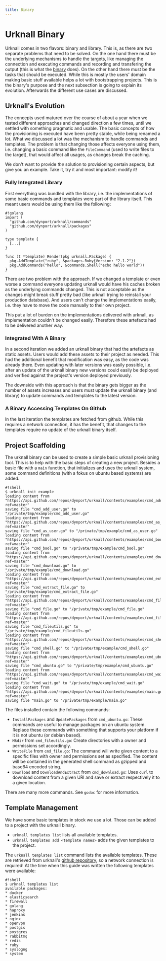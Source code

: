 ```yaml
---
title: Binary
---
```


# Urknall Binary

Urknall comes in two flavors: binary and library. This is, as there are two
separate problems that need to be solved. On the one hand there must be the
underlying mechanisms to handle the targets, like managing the connection and
executing commands and recording and transfering the output (this is what the
[binary](../binary/) does). On the other hand there must be the tasks that
should be executed. While this is mostly the users' domain making basic stuff
available helps a lot with bootstrapping projects. This is the binary's purpose
and the next subsection is going to explain its evolution. Afterwards the
different use cases are discussed.


## Urknall's Evolution

The concepts used matured over the course of about a year when we tested
different approaches and changed direction a few times, until we settled with
something pragmatic and usable. The basic concepts of how the provisioning is
executed have been pretty stable, while being renamed a lot. What we discussed
a lot was the mechanism to handle commands and templates. The problem is that
changing those affects everyone using them, i.e. changing a basic command like
the `FileCommand` (used to write files to the target), that would affect all
usages, as changes break the caching.

We don't want to provide _the_ solution to provisioning certain aspects, but
give you an example. Take it, try it and most important: modify it!


### Fully Integrated Library

First everything was bundled with the library, i.e. the implementations of some
basic commands and templates were part of the library itself. This meant users
would be using them like the following:

	#!golang
	import (
	  "github.com/dynport/urknall/commands"
	  "github.com/dynport/urknall/packages"
	)

	type template {
	  [...]
	}

	func (t *template) Render(pkg urknall.Package) {
	  pkg.AddTemplate("ruby", &packages.Ruby{Version: "2.1.2"})
	  pkg.AddCommands("hello", &commands.Shell("echo hello world"))
	}

There are two problem with the approach. If we changed a template or even worse
a command everyone updating urknall would have his caches broken as the
underlying commands changed. This is not acceptable as the changes might break
stuff pretty bad (like urknall trying to reinstall your production database).
And users can't change the implementations easily, i.e. they have to move the
code manually to their own project.

This put a lot of burden on the implementations delivered with urknall, as
implementation couldn't be changed easily. Therefore these artefacts had to be
delivered another way.


### Integrated With A Binary

In a second iteration we added an urknall binary that had the artefacts as
static assets. Users would add these assets to their project as needed. This
had the additional benefit that modification was easy, as the code was already
there. Even updating with later versions was easily possible, i.e. after an
update of the urknall binary new versions could easily be deployed and verified
against the project's version deployed previously.

The downside with this approach is that the binary gets bigger as the number of
assets increases and users must update the urknall binary (and library) to
update commands and templates to the latest version.


### A Binary Accessing Templates On Github

In the last iteration the templates are fetched from github. While this
requires a network connection, it has the benefit, that changes to the
templates require no update of the urknall binary itself.


## Project Scaffolding

The urknall binary can be used to create a simple basic urknall provisioning
tool. This is to help with the basic steps of creating a new project. Besides a
basic file with a `main` function, that initializes and uses the urknall
system, some command definitions (with a fokus on ubuntu based systems) are
added.

	#!shell
	$ urknall init example
	loading content from "https://api.github.com/repos/dynport/urknall/contents/examples/cmd_add_user.go?ref=master"
	saving file "cmd_add_user.go" to "/private/tmp/example/cmd_add_user.go"
	loading content from "https://api.github.com/repos/dynport/urknall/contents/examples/cmd_as_user.go?ref=master"
	saving file "cmd_as_user.go" to "/private/tmp/example/cmd_as_user.go"
	loading content from "https://api.github.com/repos/dynport/urknall/contents/examples/cmd_bool.go?ref=master"
	saving file "cmd_bool.go" to "/private/tmp/example/cmd_bool.go"
	loading content from "https://api.github.com/repos/dynport/urknall/contents/examples/cmd_download.go?ref=master"
	saving file "cmd_download.go" to "/private/tmp/example/cmd_download.go"
	loading content from "https://api.github.com/repos/dynport/urknall/contents/examples/cmd_extract_file.go?ref=master"
	saving file "cmd_extract_file.go" to "/private/tmp/example/cmd_extract_file.go"
	loading content from "https://api.github.com/repos/dynport/urknall/contents/examples/cmd_file.go?ref=master"
	saving file "cmd_file.go" to "/private/tmp/example/cmd_file.go"
	loading content from "https://api.github.com/repos/dynport/urknall/contents/examples/cmd_fileutils.go?ref=master"
	saving file "cmd_fileutils.go" to "/private/tmp/example/cmd_fileutils.go"
	loading content from "https://api.github.com/repos/dynport/urknall/contents/examples/cmd_shell.go?ref=master"
	saving file "cmd_shell.go" to "/private/tmp/example/cmd_shell.go"
	loading content from "https://api.github.com/repos/dynport/urknall/contents/examples/cmd_ubuntu.go?ref=master"
	saving file "cmd_ubuntu.go" to "/private/tmp/example/cmd_ubuntu.go"
	loading content from "https://api.github.com/repos/dynport/urknall/contents/examples/cmd_wait.go?ref=master"
	saving file "cmd_wait.go" to "/private/tmp/example/cmd_wait.go"
	loading content from "https://api.github.com/repos/dynport/urknall/contents/examples/main.go?ref=master"
	saving file "main.go" to "/private/tmp/example/main.go"

The files installed contain the following commands:

* `InstallPackages` and `UpdatePackages` from `cmd_ubuntu.go`: These commands
  are useful to manage packages on an ubuntu system. Replace these commands
  with something that supports your platform if it is not ubuntu (or debian
  based).
* `Mkdir` from `cmd_fileutils.go`: Create directories with a owner and
  permissions set accordingly.
* `WriteFile` from `cmd_file.go`: The command will write given content to a
  specific files with owner and permissions set as specified. The content will
  be contained in the generated shell command  as gzipped and base64 encoded
  string.
* `Download` and `DownloadAndExtract` from `cmd_download.go`: Uses `curl` to
  download content from a given URI and save or extract respectively it to a
  given location.

There are many more commands. See `godoc` for more information.


## Template Management

We have some basic templates in stock we use a lot. Those can be added to a
project with the urknall binary.

* `urknall templates list` lists all available templates.
* `urknall templates add <template names>` adds the given templates to the
  project.

The `urknall templates list` command lists the available templates. These are
retrieved from urknall's
[github repository](https://github.com/dynport/urknall/tree/master/examples),
so a network connection is required! At the time when this guide was written
the following templates were available:

	#!shell
	$ urknall templates list
	available packages:
	* docker
	* elasticsearch
	* firewall
	* golang
	* haproxy
	* jenkins
	* nginx
	* openvpn
	* postgis
	* postgres
	* rabbitmq
	* redis
	* ruby
	* syslogng
	* system


